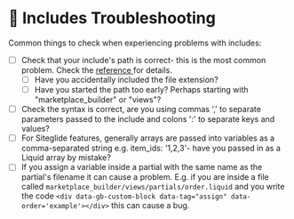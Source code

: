 # 🔧 Includes Troubleshooting

Common things to check when experiencing problems with includes:

* [ ] Check that your include's path is correct- this is the most common problem. Check the [reference ](../../site-manager/code-snippets/includes-reference.md)for details.
  * [ ] Have you accidentally included the file extension?
  * [ ] Have you started the path too early? Perhaps starting with "marketplace\_builder" or "views"?
* [ ] Check the syntax is correct, are you using commas ',' to separate parameters passed to the include and colons ':' to separate keys and values?
* [ ] For Siteglide features, generally arrays are passed into variables as a comma-separated string e.g. item\_ids: '1,2,3'- have you passed in as a Liquid array by mistake?
* [ ] If you assign a variable inside a partial with the same name as the partial's filename it can cause a problem. E.g. if you are inside a file called `marketplace_builder/views/partials/order.liquid` and you write the code `<div data-gb-custom-block data-tag="assign" data-order='example'></div>` this can cause a bug.

